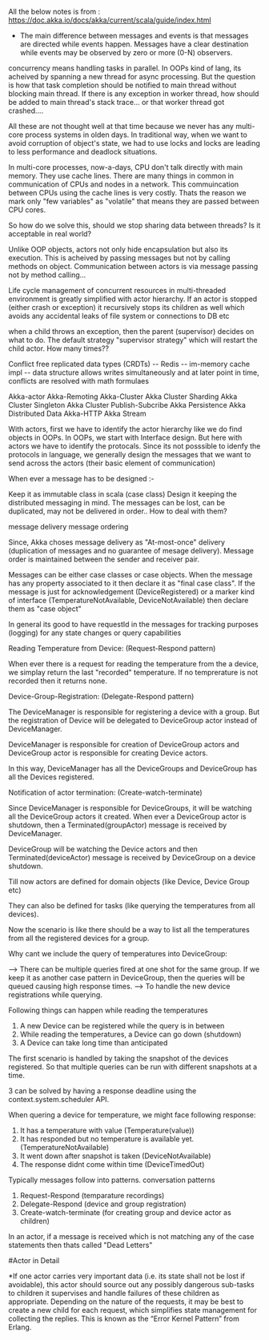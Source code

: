 All the below notes is from : https://doc.akka.io/docs/akka/current/scala/guide/index.html

* The main difference between messages and events is that messages are directed while events happen. Messages have a clear destination while events may be observed by zero or more (0-N) observers.

concurrency means handling tasks in parallel. In OOPs kind of lang, its acheived by spanning a new thread for async processing. But the question is how that task completion should be notified to main thread without blocking main thread. If there is any exception in worker thread, how should be added to main thread's stack trace... or that worker thread got crashed....

All these are not thought well at that time because we never has any multi-core process systems in olden days. In traditional way, when we want to avoid corruption of object's state, we had to use locks and locks are leading to less performance and deadlock situations.

In multi-core processes, now-a-days, CPU don't talk directly with main memory. They use cache lines. There are many things in common in communication of CPUs and nodes in a network. This commuincation between CPUs using the cache lines is very costly. Thats the reason we mark only "few variables" as "volatile" that means they are passed between CPU cores.

So how do we solve this, should we stop sharing data between threads? Is it acceptable in real world?

Unlike OOP objects, actors not only hide encapsulation but also its execution. This is acheived by passing messages but not by calling methods on object. Communication between actors is via message passing not by method calling...

Life cycle management of concurrent resources in multi-threaded environment is greatly simplified with actor hierarchy. If an actor is stopped (either crash or exception) it recursively stops its children as well which avoids any accidental leaks of file system or connections to DB etc 

when a child throws an exception, then the parent (supervisor) decides on what to do. The default strategy "supervisor strategy" which will restart the child actor. How many times??

Conflict free replicated data types (CRDTs) -- Redis -- im-memory cache impl -- data structure allows writes simultaneously and at later point in time, conflicts are resolved with math formulaes

Akka-actor
Akka-Remoting
Akka-Cluster
Akka Cluster Sharding
Akka Cluster Singleton
Akka Cluster Publish-Subcribe
Akka Persistence
Akka Distributed Data
Akka-HTTP
Akka Stream


With actors, first we have to identify the actor hierarchy like we do find objects in OOPs. In OOPs, we start with Interface design. But here with actors we have to identify the protocals. Since its not posssible to idenfy the protocols in language, we generally design the messages that we want to send across the actors (their basic element of communication)

When ever a message has to be designed :-

Keep it as immutable class in scala (case class)
Design it keeping the distributed messaging in mind.
	The messages can be lost, can be duplicated, may not be delivered in order.. How to deal with them?

message delivery
message ordering	

Since, Akka choses message delivery as "At-most-once" delivery (duplication of messages and no guarantee of mesage delivery). Message order is maintained between the sender and receiver pair.	

Messages can be either case classes or case objects. When the message has any property associated to it then declare it as "final case class". If the message is just for acknowledgement (DeviceRegistered) or a marker kind of interface (TemperatureNotAvailable, DeviceNotAvailable) then declare them as "case object"

In general its good to have requestId in the messages for tracking purposes (logging) for any state changes or query capabilities

Reading Temperature from Device: (Request-Respond pattern)

When ever there is a request for reading the temperature from the a device, we simplay return the last "recorded" temperature. If no temprerature is not recorded then it returns none.

Device-Group-Registration: (Delegate-Respond pattern)

The DeviceManager is responsible for registering a device with a group. But the registration of Device will be delegated to DeviceGroup actor instead of DeviceManager.

DeviceManager is responsible for creation of DeviceGroup actors and DeviceGroup actor is responsible for creating Device actors.

In this way, DeviceManager has all the DeviceGroups and DeviceGroup has all the Devices registered.

Notification of actor termination: (Create-watch-terminate)

Since DeviceManager is responsible for DeviceGroups, it will be watching all the DeviceGroup actors it created. When ever a DeviceGroup actor is shutdown, then a Terminated(groupActor) message is received by DeviceManager.

DeviceGroup will be watching the Device actors and then Terminated(deviceActor) message is received by DeviceGroup on a device shutdown. 

Till now actors are defined for domain objects (like Device, Device Group etc)  

They can also be defined for tasks (like querying the temperatures from all devices).

Now the scenario is like there should be a way to list all the temperatures from all the registered devices for a group.

Why cant we include the query of temperatures into DeviceGroup:

--> There can be multiple queries fired at one shot for the same group. If we keep it as another case pattern in DeviceGroup, then the queries will be queued causing high response times.
--> To handle the new device registrations while querying.


Following things can happen while reading the temperatures

1. A new Device can be registered while the query is in between
2. While reading the temperatures, a Device can go down (shutdown) 
3. A Device can take long time than anticipated

The first scenario is handled by taking the snapshot of the devices registered. So that multiple queries can be run with different snapshots at a time.

3 can be solved by having a response deadline using the context.system.scheduler API.

When quering a device for temperature, we might face following response:

1. It has a temperature with value (Temperature(value))
2. It has responded but no temperature is available yet. (TemperatureNotAvailable)
3. It went down after snapshot is taken (DeviceNotAvailable)
4. The response didnt come within time (DeviceTimedOut)


Typically messages follow into patterns. conversation patterns

1. Request-Respond (temparature recordings)
2. Delegate-Respond (device and group registration)
3. Create-watch-terminate (for creating group and device actor as children)


In an actor, if a message is received which is not matching any of the case statements then thats called "Dead Letters"

#Actor in Detail

*If one actor carries very important data (i.e. its state shall not be lost if avoidable), this actor should source out any possibly dangerous sub-tasks to children it supervises and handle failures of these children as appropriate. Depending on the nature of the requests, it may be best to create a new child for each request, which simplifies state management for collecting the replies. This is known as the “Error Kernel Pattern” from Erlang.